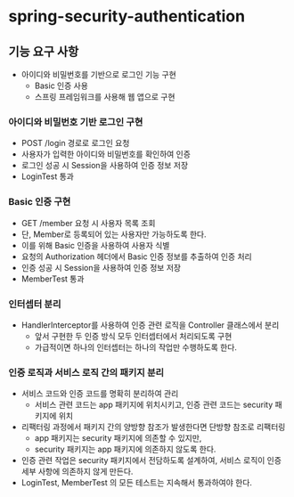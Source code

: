 # spring-security-authentication

## 기능 요구 사항
- 아이디와 비밀번호를 기반으로 로그인 기능 구현
  - Basic 인증 사용
  - 스프링 프레임워크를 사용해 웹 앱으로 구현

### 아이디와 비밀번호 기반 로그인 구현
- POST /login 경로로 로그인 요청
- 사용자가 입력한 아이디와 비밀번호를 확인하여 인증
- 로그인 성공 시 Session을 사용하여 인증 정보 저장
- LoginTest 통과


### Basic 인증 구현
- GET /member 요청 시 사용자 목록 조회
- 단, Member로 등록되어 있는 사용자만 가능하도록 한다.
- 이를 위해 Basic 인증을 사용하여 사용자 식별
- 요청의 Authorization 헤더에서 Basic 인증 정보를 추출하여 인증 처리
- 인증 성공 시 Session을 사용하여 인증 정보 저장
- MemberTest 통과

### 인터셉터 분리
- HandlerInterceptor를 사용하여 인증 관련 로직을 Controller 클래스에서 분리
  - 앞서 구현한 두 인증 방식 모두 인터셉터에서 처리되도록 구현
  - 가급적이면 하나의 인터셉터는 하나의 작업만 수행하도록 한다.

### 인증 로직과 서비스 로직 간의 패키지 분리
- 서비스 코드와 인증 코드를 명확히 분리하여 관리
  - 서비스 관련 코드는 app 패키지에 위치시키고, 인증 관련 코드는 security 패키지에 위치
- 리팩터링 과정에서 패키지 간의 양방향 참조가 발생한다면 단방향 참조로 리팩터링
  - app 패키지는 security 패키지에 의존할 수 있지만,
  - security 패키지는 app 패키지에 의존하지 않도록 한다.
- 인증 관련 작업은 security 패키지에서 전담하도록 설계하여, 서비스 로직이 인증 세부 사항에 의존하지 않게 만든다.
- LoginTest, MemberTest 의 모든 테스트는 지속해서 통과하여야 한다.
